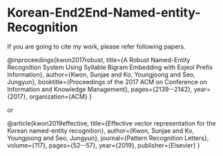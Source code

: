 # Korean-End2End-Named-entity-Recognition

If you are going to cite my work, please refer following papers.

@inproceedings{kwon2017robust,
  title={A Robust Named-Entity Recognition System Using Syllable Bigram Embedding with Eojeol Prefix Information},
  author={Kwon, Sunjae and Ko, Youngjoong and Seo, Jungyun},
  booktitle={Proceedings of the 2017 ACM on Conference on Information and Knowledge Management},
  pages={2139--2142},
  year={2017},
  organization={ACM}
}

or 

@article{kwon2019effective,
  title={Effective vector representation for the Korean named-entity recognition},
  author={Kwon, Sunjae and Ko, Youngjoong and Seo, Jungyun},
  journal={Pattern Recognition Letters},
  volume={117},
  pages={52--57},
  year={2019},
  publisher={Elsevier}
}
